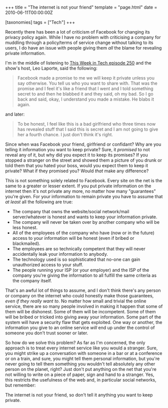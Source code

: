 +++
title = "The internet is not your friend"
template = "page.html"
date = 2010-06-11T00:00:00Z

[taxonomies]
tags = ["Tech"]
+++

Recently there has been a lot of criticism of Facebook for changing its
privacy policy again. While I have no problem with criticising a company for
muddling through a policy/terms of service change without talking to its
users, I do have an issue with people giving them *all* the blame for
revealing private information.

I'm in the middle of listening to [This Week in Tech episode
250](https://twit.tv/shows/this-week-in-tech/episodes/250) and the show's
host, Leo Laporte, said the following:

> Facebook made a promise to me we will keep it private unless you
say otherwise. You tell us who you want to share with. That was the promise
and I feel it's like a friend that I went and I told something secret to and
then he blabbed it and they said, oh my bad. So I go back and said, okay, I
understand you made a mistake. He blabs it again.

and later:

> To be honest, I feel like this is a bad girlfriend who three
times now has revealed stuff that I said this is secret and I am not going to
give her a fourth chance. I just don't think it's right.

Since when was Facebook your friend, girlfriend or confidant? Why are you
telling it information you want to keep private? Sure, it *promised* to not
reveal any of it, but why did you expect it to keep its promises? If you
stopped a stranger on the street and showed them a picture of you drunk or
told them that you hated your boss, would you expect them to keep it private?
What if they promised you? Would *that* make any difference?

This is not something solely related to Facebook. Every site on the net is the
same to a greater or lesser extent. If you put private information on the
internet then it's not private any more, no matter how many "guarantees"
you're given. For your information to remain private you have to assume that
*at least* all the following are true:

- The company that owns the website/social network/mail server/whatever is
  honest and wants to keep your information private.
- The company will never be taken over by another company who will be less
  honest.
- All of the employees of the company who have (now or in the future) access
  to your information will be honest (even if bribed or blackmailed).
- The employees are so technically competent that they will never accidentally
  leak your information to anybody.
- The technology used is so sophisticated that no-one can gain unauthorized
  access to your stuff.
- The people running your ISP (or your employer) and the ISP of the company
  you're giving the information to all fulfill the same criteria as the
  company itself.

That's an awful lot of things to assume, and I don't think there's any person
or company on the internet who could honestly make those guarantees, *even if
they really want to*. No matter how small and trivial the online service,
there are so many people involved in making it happen that some of them will
be dishonest. Some of them will be incompetent.  Some of them will be bribed
or tricked into giving away your information. Some part of the system will
have a security flaw that gets exploited. One way or another, the information
you give to an online service *will* end up under the control of someone you
don't trust sooner or later.

So how do we solve this problem? As far as I'm concerned, the only approach is
to treat every internet service like you would a stranger. Sure, you might
strike up a conversation with someone in a bar or at a conference or on a
train, and sure, you might tell them personal information, but you're never
going to tell them something you wouldn't tell absolutely any other person on
the planet, right? Just don't put anything on the net that you're not willing
to write on a piece of paper, sign and hand to a stranger. Yes, this restricts
the usefulness of the web and, in particular social networks, but remember:

The internet is not your friend, so don't tell it anything you want to keep
private.
